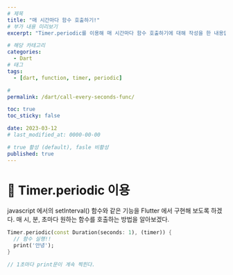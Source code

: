 ```yaml
---
# 제목
title: "매 시간마다 함수 호출하기!"
# 부가 내용 미리보기
excerpt: "Timer.periodic를 이용해 매 시간마다 함수 호출하기에 대해 작성을 한 내용입니다."

# 해당 카테고리
categories:
  - Dart
# 태그 
tags:
  - [dart, function, timer, periodic]

# 
permalink: /dart/call-every-seconds-func/

toc: true
toc_sticky: false

date: 2023-03-12
# last_modified_at: 0000-00-00

# true 활성 (default), fasle 비활성 
published: true
---
```


# 🦥 Timer.periodic 이용

javascript 에서의 setInterval() 함수와 같은 기능을 Flutter 에서 구현해 보도록 하겠다.
매 시, 분, 초마다 원하는 함수를 호출하는 방법을 알아보겠다.

``` dart
Timer.periodic(const Duration(seconds: 1), (timer)) {
  // 함수 실행!!
  print('안녕');
}

// 1초마다 print문이 계속 찍힌다.
```